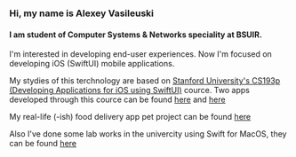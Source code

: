 ### Hi, my name is Alexey Vasileuski
#### I am student of Computer Systems & Networks speciality at BSUIR.

<!--
**vasilevsky007/vasilevsky007** is a ✨ _special_ ✨ repository because its `README.md` (this file) appears on your GitHub profile.

Here are some ideas to get you started:

- 🔭 I’m currently working on ...
- 🌱 I’m currently learning ...
- 👯 I’m looking to collaborate on ...
- 🤔 I’m looking for help with ...
- 💬 Ask me about ...
- 📫 How to reach me: ...
- 😄 Pronouns: ...
- ⚡ Fun fact: ...
-->

I'm interested in developing end-user experiences. Now I'm focused on developing iOS (SwiftUI) mobile applications.

My stydies of this terchnology are based on [Stanford University's CS193p (Developing Applications for iOS using SwiftUI)](https://cs193p.sites.stanford.edu/) cource.
Two apps developed through this cource can be found [here](https://github.com/vasilevsky007/Cardgame) and [here](https://github.com/vasilevsky007/EmojiArt)

My real-life (-ish) food delivery app pet project can be found [here](https://github.com/vasilevsky007/Shawa)

Also I've done some lab works in the univercity using Swift for MacOS, they can be found [here](https://github.com/vasilevsky007/SwiftLabs7Term)
